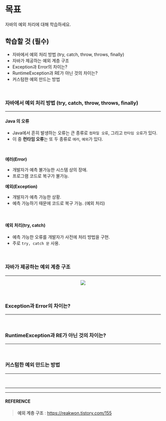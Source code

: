
# 목표
자바의 예외 처리에 대해 학습하세요.
<br>

## 학습할 것 (필수)
- 자바에서 예외 처리 방법 (try, catch, throw, throws, finally)
- 자바가 제공하는 예외 계층 구조
- Exception과 Error의 차이는?
- RuntimeException과 RE가 아닌 것의 차이는?
- 커스텀한 예외 만드는 방법
<br>


### 자바에서 예외 처리 방법 (try, catch, throw, throws, finally)
---
  #### Java 의 오류
  - Java에서 흔히 발생하는 오류는 큰 종류로 `컴파일 오류`, 그리고 `런타임 오류`가 있다.
  - 이 중 **런타임 오류**는 또 두 종류로 `에러`, `예외`가 있다.
<br>

  **에러(Error)**
  - 개발자가 예측 불가능한 시스템 상의 장애.
  - 프로그램 코드로 복구가 불가능.
  
  **예외(Exception)**
  - 개발자가 예측 가능한 상황.
  - 예측 가능하기 때문에 코드로 복구 가능. (예외 처리)
<br>

  #### 예외 처리(try, catch)
  - 예측 가능한 오류를 개발자가 사전에 처리 방법을 구현.
  - 주로 `try, catch 문` 사용.

    

<br>


### 자바가 제공하는 예외 계층 구조
---
  <p align="center"><img src="https://github.com/SeungTaeGit/Language/assets/129585999/b8eb6a62-3a04-482c-900c-484cfe80c7e1"></p>
<br>


### Exception과 Error의 차이는?
---
<br>


### RuntimeException과 RE가 아닌 것의 차이는?
---
<br>


### 커스텀한 예외 만드는 방법
---
<br>


___
___
#### REFERENCE
> **예외 계층 구조** : https://reakwon.tistory.com/155 <br>
